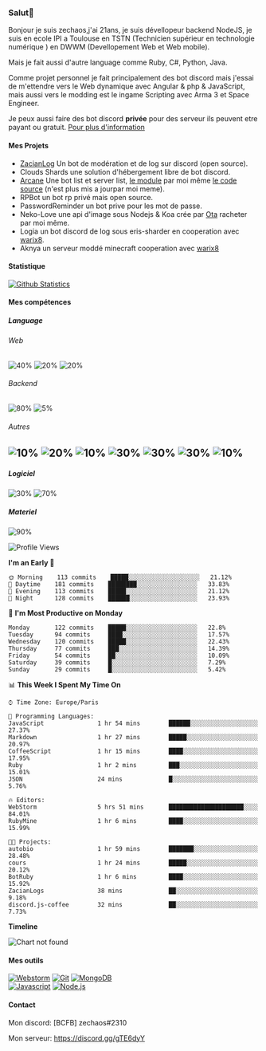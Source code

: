 ### Salut👋 

Bonjour je suis zechaos,j'ai 21ans, je suis dévellopeur backend NodeJS, je suis en ecole IPI a Toulouse en TSTN (Technicien supérieur en technologie numérique ) en DWWM (Devellopement Web et Web mobile).

Mais je fait aussi d'autre language comme Ruby, C#, Python, Java.

Comme projet personnel je fait principalement des bot discord mais j'essai de m'ettendre vers le Web dynamique avec Angular & php & JavaScript, mais aussi vers le modding est le ingame Scripting avec Arma 3 et Space Engineer.

Je peux aussi faire des bot discord **privée** pour des serveur ils peuvent etre payant ou gratuit. [Pour plus d'information](https://github.com/zechaos031/zechaos031/blob/master/info/CustomBot.md)

#### Mes Projets
  - [ZacianLog](https://github.com/zechaos031/ZacianLogs) Un bot de modération et de log sur discord (open source).
  - Clouds Shards une solution d'hébergement libre de bot discord.
  - [Arcane](https://arcane-center.xyz/) Une bot list et server list, [le module](https://www.npmjs.com/package/abcapi) par moi même [le code source](https://github.com/Arcane-Bot-Center/abcAPI) (n'est plus mis a jourpar moi meme).
  - RPBot un bot rp privé mais open source.
  - PasswordReminder un bot prive pour les mot de passe.
  - Neko-Love une api d'image sous Nodejs & Koa crée par [Ota](https://github.com/Steven-Debande) racheter par moi même.
  - Logia un bot discord de log sous eris-sharder en cooperation avec [warix8](https://github.com/warix8).
  - Aknya un serveur moddé minecraft cooperation avec [warix8](https://github.com/warix8)

#### Statistique


[![Github Statistics](https://github-readme-stats.vercel.app/api?username=zechaos031&theme=radical)](https://github.com/anuraghazra/github-readme-stats)


#### Mes compétences

##### Language
###### Web
![40%](https://progress-bar.dev/40?title=JavaScript) ![20%](https://progress-bar.dev/20?title=HTML) ![20%](https://progress-bar.dev/20?title=CSS)

###### Backend
![80%](https://progress-bar.dev/80?title=NodeJS) ![5%](https://progress-bar.dev/5?title=PHP) 




###### Autres
![10%](https://progress-bar.dev/10?title=Ruby) ![20%](https://progress-bar.dev/20?title=Python) ![10%](https://progress-bar.dev/10?title=C\#) ![30%](https://progress-bar.dev/30?title=TypeScript) ![30%](https://progress-bar.dev/30?title=Deno) ![30%](https://progress-bar.dev/30?title=CoffeeScript) ![10%](https://progress-bar.dev/10?title=Lua)
--

##### Logiciel

![30%](https://progress-bar.dev/30?title=Linux) ![70%](https://progress-bar.dev/70?title=Windows)

##### Materiel

![90%](https://progress-bar.dev/90?title=Hardware)


<!--START_SECTION:waka-->
![Profile Views](http://img.shields.io/badge/Profile%20Views-26-blue)

**I'm an Early 🐤** 

```text
🌞 Morning    113 commits    █████░░░░░░░░░░░░░░░░░░░░   21.12% 
🌆 Daytime    181 commits    ████████░░░░░░░░░░░░░░░░░   33.83% 
🌃 Evening    113 commits    █████░░░░░░░░░░░░░░░░░░░░   21.12% 
🌙 Night      128 commits    ██████░░░░░░░░░░░░░░░░░░░   23.93%

```
📅 **I'm Most Productive on Monday** 

```text
Monday       122 commits    █████░░░░░░░░░░░░░░░░░░░░   22.8% 
Tuesday      94 commits     ████░░░░░░░░░░░░░░░░░░░░░   17.57% 
Wednesday    120 commits    █████░░░░░░░░░░░░░░░░░░░░   22.43% 
Thursday     77 commits     ███░░░░░░░░░░░░░░░░░░░░░░   14.39% 
Friday       54 commits     ██░░░░░░░░░░░░░░░░░░░░░░░   10.09% 
Saturday     39 commits     █░░░░░░░░░░░░░░░░░░░░░░░░   7.29% 
Sunday       29 commits     █░░░░░░░░░░░░░░░░░░░░░░░░   5.42%

```


📊 **This Week I Spent My Time On** 

```text
⌚︎ Time Zone: Europe/Paris

💬 Programming Languages: 
JavaScript               1 hr 54 mins        ██████░░░░░░░░░░░░░░░░░░░   27.37% 
Markdown                 1 hr 27 mins        █████░░░░░░░░░░░░░░░░░░░░   20.97% 
CoffeeScript             1 hr 15 mins        ████░░░░░░░░░░░░░░░░░░░░░   17.95% 
Ruby                     1 hr 2 mins         ███░░░░░░░░░░░░░░░░░░░░░░   15.01% 
JSON                     24 mins             █░░░░░░░░░░░░░░░░░░░░░░░░   5.76%

🔥 Editors: 
WebStorm                 5 hrs 51 mins       █████████████████████░░░░   84.01% 
RubyMine                 1 hr 6 mins         ████░░░░░░░░░░░░░░░░░░░░░   15.99%

🐱‍💻 Projects: 
autobio                  1 hr 59 mins        ███████░░░░░░░░░░░░░░░░░░   28.48% 
cours                    1 hr 24 mins        █████░░░░░░░░░░░░░░░░░░░░   20.12% 
BotRuby                  1 hr 6 mins         ████░░░░░░░░░░░░░░░░░░░░░   15.92% 
ZacianLogs               38 mins             ██░░░░░░░░░░░░░░░░░░░░░░░   9.18% 
discord.js-coffee        32 mins             ██░░░░░░░░░░░░░░░░░░░░░░░   7.73%

```

**Timeline**

![Chart not found](https://github.com/zechaos031/zechaos031/blob/master/charts/bar_graph.png) 


<!--END_SECTION:waka-->

#### Mes outils
[![Webstorm](https://img.shields.io/badge/Webstrom-007acc?style=for-the-badge&logo=JetBrains&logoColor=white)](https://www.jetbrains.com/)
[![Git](https://img.shields.io/badge/Git-f05032?style=for-the-badge&logo=git&logoColor=white)](https://git-scm.com/)
[![MongoDB](https://img.shields.io/badge/MongoDB-47a248?style=for-the-badge&logo=mongodb&logoColor=white)](https://www.mongodb.com/)    
[![Javascript](https://img.shields.io/badge/Javascript-f7df1e?style=for-the-badge&logo=javascript&logoColor=white)](https://developer.mozilla.org/en-US/docs/Web/JavaScript)
[![Node.js](https://img.shields.io/badge/Node.js-339933?style=for-the-badge&logo=node.js&logoColor=white)](https://nodejs.org/en/)

#### Contact
Mon discord: [BCFB] zechaos#2310

Mon serveur: https://discord.gg/gTE6dyY
